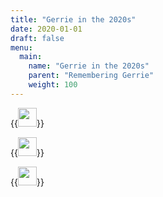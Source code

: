 ```yaml
---
title: "Gerrie in the 2020s"
date: 2020-01-01
draft: false
menu:
  main:
    name: "Gerrie in the 2020s"
    parent: "Remembering Gerrie"
    weight: 100
---
```



{{<image width="30em" frame="true" caption="" src="/img/2020s/IMG_2484.jpeg" >}}

{{<image width="30em" frame="true" caption="" src="/img/2020s/IMG_0099.jpeg" >}}

{{<image width="30em" frame="true" caption="" src="/img/2020s/IMG_3063.jpeg" >}}
